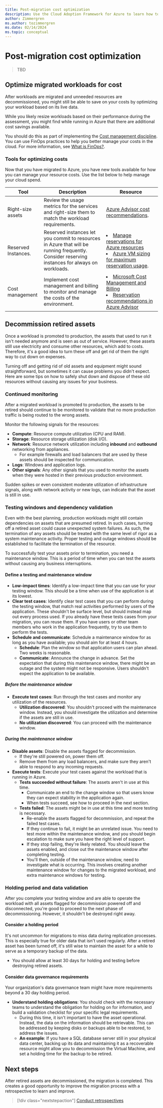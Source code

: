 ```yaml
---
title: Post-migration cost optimization
description: Use the Cloud Adoption Framework for Azure to learn how to properly decommission retired resources with minimal business interruptions.
author: Zimmergren
ms.author: tozimmergren
ms.date: 02/14/2024
ms.topic: conceptual
---
```


# Post-migration cost optimization

> TBD

## Optimize migrated workloads for cost

After workloads are migrated and unneeded resources are decommissioned, you might still be able to save on your costs by optimizing your workload based on its live data.

While you likely resize workloads based on their performance during the assessment, you might find while running in Azure that there are additional cost savings available.

You should do this as part of implementing the [Cost management discipline](/azure/cloud-adoption-framework/govern/cost-management/). You can use FinOps practices to help you better manage your costs in the cloud. For more information, see [What is FinOps?](/azure/cost-management-billing/finops/overview-finops).

### Tools for optimizing costs

Now that you have migrated to Azure, you have new tools available for how you can manage your resource costs. Use the list below to help manage your cloud spend.

|Tool|Description|Resource|
|---|---|---|
|Right-size assets|Review the usage metrics for the services and right-size them to match the workload requirements.|[Azure Advisor cost recommendations](/azure/advisor/advisor-reference-cost-recommendations).|
|Reserved Instances.|Reserved instances let you commit to resources in Azure that will be running frequently.  Consider reserving instances for always on workloads.|<li>[Manage reservations for Azure resources](/azure/cost-management-billing/reservations/manage-reserved-vm-instance)<br><li>[Azure VM sizing for maximum reservation usage](/partner-center/azure-usage).|
|Cost management|Implement cost management and billing to monitor and manage the costs of the environment.|<li>[Microsoft Cost Management and Billing](/azure/cost-management-billing/cost-management-billing-overview)<br><li>[Reservation recommendations in Azure Advisor](/azure/cost-management-billing/reservations/reserved-instance-purchase-recommendations#recommendations-in-azure-advisor)|

## Decommission retired assets

Once a workload is promoted to production, the assets that used to run it isn't needed anymore and is seen as out of service. However, these assets still use electricity and consume other resources, which add to costs. Therefore, it's a good idea to turn these off and get rid of them the right way to cut down on expenses.

Turning off and getting rid of old assets and equipment might sound straightforward, but sometimes it can cause problems you didn't expect. Here are some tips on how to safely shut down and dispose of these old resources without causing any issues for your business.

### Continued monitoring

After a migrated workload is promoted to production, the assets to be retired should continue to be monitored to validate that no more production traffic is being routed to the wrong assets.

Monitor the following signals for the resources:

- **Compute**: Resource compute utilization (CPU and RAM).
- **Storage**: Resource storage utilization (disk I/O).
- **Network**: Resource network utilization including **inbound** and **outbound** networking from appliances.
  - For example firewalls and load balancers that are used by these assets should be inspected for communication.
- **Logs**: Windows and application logs.
- **Other signals**: Any other signals that you used to monitor the assets when they were hosted in their previous production environment.

Sudden spikes or even consistent moderate utilization of infrastructure signals, along with network activity or new logs, can indicate that the asset is still in use.

### Testing windows and dependency validation

Even with the best planning, production workloads might still contain dependencies on assets that are presumed retired. In such cases, turning off a retired asset could cause unexpected system failures. As such, the termination of any assets should be treated with the same level of rigor as a system maintenance activity. Proper testing and outage windows should be established to facilitate the termination of the resource.

To successfully test your assets prior to termination, you need a maintenance window. This is a period of time when you can test the assets without causing any business interruptions.

#### Define a testing and maintenance window

- **Low-impact times**: Identify a low-impact time that you can use for your testing window. This should be a time when use of the application is at its lowest.
- **Clear test cases**: Identify clear test cases that you can perform during the testing window, that match real activities performed by users of the application. These shouldn't be surface level, but should instead map out every process used. If you already have these tests cases from your migration, you can reuse them. If you have users or other team members who work in the application frequently, try to use them to perform the tests.
- **Schedule and communicate**: Schedule a maintenance window for as long as you have available; you should aim for at least 4 hours.
  - **Schedule**: Plan the window so that application users can plan ahead. Two weeks is reasonable.
  - **Communicate**: Announce the change in advance. Set the expectation that during this maintenance window, there might be an outage and the system might not be responsive. Users shouldn't expect the application to be available.

##### Before the maintenance window

- **Execute test cases**: Run through the test cases and monitor any utilization of the resources.
  - **Utilization discovered**: You shouldn't proceed with the maintenance window. Instead, you should investigate the utilization and determine if the assets are still in use.
  - **No utilization discovered**: You can proceed with the maintenance window.

##### During the maintenance window

- **Disable assets**: Disable the assets flagged for decommission.
  - If they're still powered on, power them off.
  - Remove them from any load balancers, and make sure they aren't able to respond to any incoming requests.
- **Execute tests**: Execute your test cases against the workload that is running in Azure.
  - **Tests succeeded without failure**: The assets aren't in use at this time.
    - Communicate an end to the change window so that users know they can expect stability in the application again.
    - When tests succeed, see how to proceed in the next section.
  - **Tests failed**: The assets might be in use at this time and more testing is necessary.
    - Re-enable the assets flagged for decommission, and repeat the failed test cases.
    - If they continue to fail, it might be an unrelated issue. You need to test more within the maintenance window, and you should begin escalation to make sure you have the right level of support.
    - If they stop failing, they're likely related. You should leave the assets enabled, and close out the maintenance window after completing testing.
    - You'll then, outside of the maintenance window, need to investigate what is occurring. This involves creating another maintenance window for changes to the migrated workload, and extra maintenance windows for testing.

### Holding period and data validation

After you complete your testing window and are able to operate the workload with all assets flagged for decommission powered off and disconnected, you're good to proceed to the next phase of decommissioning. However, it shouldn't be destroyed right away.

#### Consider a holding period

It's not uncommon for migrations to miss data during replication processes. This is especially true for older data that isn't used regularly. After a retired asset has been turned off, it's still wise to maintain the asset for a while to serve as a temporary backup of the data.

- You should allow at least 30 days for holding and testing before destroying retired assets.

#### Consider data governance requirements

Your organization's data governance team might have more requirements beyond a 30 day holding period.

- **Understand holding obligations**: You should check with the necessary teams to understand the obligation for holding on for information, and build a validation checklist for your specific legal requirements.
  - During this time, it isn't important to have the asset operational. Instead, the data on the information should be retrievable. This can be addressed by keeping disks or backups able to be restored, to address the issues.
  - **An example**: If you have a SQL database server still in your physical data center, backing up its data and maintaining it as a recoverable resource might allow you to decommission the Virtual Machine, and set a holding time for the backup to be retired.

## Next steps

After retired assets are decommissioned, the migration is completed. This creates a good opportunity to improve the migration process with a retrospective to learn and improve.

> [!div class="nextstepaction"]
> [Conduct retrospectives](./retrospective.md)
